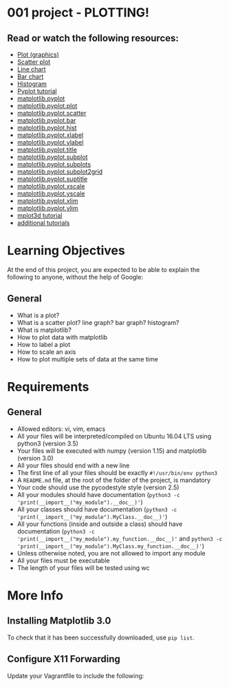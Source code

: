 # 001 project - PLOTTING!

## Read or watch the following resources:

- [Plot (graphics)](https://intranet.aluswe.com/rltoken/swUAw_dV4-PhFth6wSzU1w)
- [Scatter plot](https://intranet.aluswe.com/rltoken/ukujmh-I_E6VTCLeJLiANw)
- [Line chart](https://intranet.aluswe.com/rltoken/gO3-Klt1z0tJeVU1aJD9qg)
- [Bar chart](https://intranet.aluswe.com/rltoken/JLN6oUJ6zbzZPW2i4Z_TaQ)
- [Histogram](https://intranet.aluswe.com/rltoken/FXDyUjw0H15E7AmmTo35LA)
- [Pyplot tutorial](https://intranet.aluswe.com/rltoken/Lq1HDu2VEMZi-yE_7ltscw)
- [matplotlib.pyplot](https://intranet.aluswe.com/rltoken/dLvKK7IoDp4iJ1SDOfXjbA)
- [matplotlib.pyplot.plot](https://intranet.aluswe.com/rltoken/xnkRJa0RUk11gHCn_4d7wg)
- [matplotlib.pyplot.scatter](https://intranet.aluswe.com/rltoken/G31zxaALPB8X6Tl0pGBKZg)
- [matplotlib.pyplot.bar](https://intranet.aluswe.com/rltoken/vWYnFhqY9BR2GcjwZeL93Q)
- [matplotlib.pyplot.hist](https://intranet.aluswe.com/rltoken/eK68OpXged-N3ln1JKx6uw)
- [matplotlib.pyplot.xlabel](https://intranet.aluswe.com/rltoken/thmt08lRjDru1ZveGf5K_A)
- [matplotlib.pyplot.ylabel](https://intranet.aluswe.com/rltoken/OVXA56hPedxzZQUsTsb3NQ)
- [matplotlib.pyplot.title](https://intranet.aluswe.com/rltoken/69jaiU_qxZXdmtw2H74V0w)
- [matplotlib.pyplot.subplot](https://intranet.aluswe.com/rltoken/tJyJnYmU379spf1PwDS5NA)
- [matplotlib.pyplot.subplots](https://intranet.aluswe.com/rltoken/hKc-OtsJ9jlFXFnpdw4rEA)
- [matplotlib.pyplot.subplot2grid](https://intranet.aluswe.com/rltoken/XlkmUFK2Q5etIUNXAfLl-A)
- [matplotlib.pyplot.suptitle](https://intranet.aluswe.com/rltoken/t45q5xSfiqFDoCsFTaQuhQ)
- [matplotlib.pyplot.xscale](https://intranet.aluswe.com/rltoken/DOhIVi9vhIx5PwVwX1YYLw)
- [matplotlib.pyplot.yscale](https://intranet.aluswe.com/rltoken/yPvF0-aSA20E-Ooa-Yi5XQ)
- [matplotlib.pyplot.xlim](https://intranet.aluswe.com/rltoken/ElRUPhxnBRJ04JjWyO1mJg)
- [matplotlib.pyplot.ylim](https://intranet.aluswe.com/rltoken/NqDCA5ih935PeOwUsdx3rw)
- [mplot3d tutorial](https://intranet.aluswe.com/rltoken/AYQjFMZVls_eLrJl7ELDbA)
- [additional tutorials](https://intranet.aluswe.com/rltoken/CUnX6P9AajVauF-4iDQORw)

# Learning Objectives

At the end of this project, you are expected to be able to explain the following to anyone, without the help of Google:

## General

- What is a plot?
- What is a scatter plot? line graph? bar graph? histogram?
- What is matplotlib?
- How to plot data with matplotlib
- How to label a plot
- How to scale an axis
- How to plot multiple sets of data at the same time

# Requirements

## General

- Allowed editors: vi, vim, emacs
- All your files will be interpreted/compiled on Ubuntu 16.04 LTS using python3 (version 3.5)
- Your files will be executed with numpy (version 1.15) and matplotlib (version 3.0)
- All your files should end with a new line
- The first line of all your files should be exactly `#!/usr/bin/env python3`
- A `README.md` file, at the root of the folder of the project, is mandatory
- Your code should use the pycodestyle style (version 2.5)
- All your modules should have documentation (`python3 -c 'print(__import__("my_module").__doc__)'`)
- All your classes should have documentation (`python3 -c 'print(__import__("my_module").MyClass.__doc__)'`)
- All your functions (inside and outside a class) should have documentation (`python3 -c 'print(__import__("my_module").my_function.__doc__)'` and `python3 -c 'print(__import__("my_module").MyClass.my_function.__doc__)'`)
- Unless otherwise noted, you are not allowed to import any module
- All your files must be executable
- The length of your files will be tested using wc

# More Info

## Installing Matplotlib 3.0


To check that it has been successfully downloaded, use `pip list`.

## Configure X11 Forwarding

Update your Vagrantfile to include the following:


